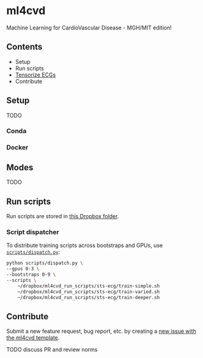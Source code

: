 # ml4cvd
Machine Learning for CardioVascular Disease - MGH/MIT edition!

## Contents
- Setup
- Run scripts
- [Tensorize ECGs](documentation/tensorize_ecgs.md)
- Contribute

## Setup
TODO

### Conda

### Docker

## Modes
TODO

## Run scripts
Run scripts are stored in [this Dropbox folder](https://www.dropbox.com/sh/hjz7adj01x1erfs/AABnZifp1mUqs7Z_26zm4ly9a?dl=0).

### Script dispatcher

To distribute training scripts across bootstraps and GPUs, use [`scripts/dispatch.py`](https://github.com/aguirre-lab/ml/blob/er_dispatcher/scripts/dispatch.py):

```zsh
python scripts/dispatch.py \
--gpus 0-3 \
--bootstraps 0-9 \
--scripts \
    ~/dropbox/ml4cvd_run_scripts/sts-ecg/train-simple.sh
    ~/dropbox/ml4cvd_run_scripts/sts-ecg/train-varied.sh
    ~/dropbox/ml4cvd_run_scripts/sts-ecg/train-deeper.sh
```

## Contribute

Submit a new feature request, bug report, etc. by creating a [new issue with the ml4cvd template](https://github.com/aguirre-lab/ml/issues/new/choose).

TODO discuss PR and review norms
